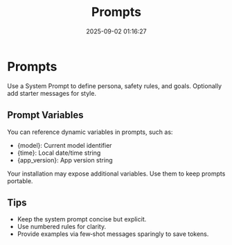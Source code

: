 ﻿---
title: Prompts
date: 2025-09-02 01:16:27
---

# Prompts

Use a System Prompt to define persona, safety rules, and goals. Optionally add starter messages for style.

## Prompt Variables
You can reference dynamic variables in prompts, such as:
- {model}: Current model identifier
- {time}: Local date/time string
- {app_version}: App version string

Your installation may expose additional variables. Use them to keep prompts portable.

## Tips
- Keep the system prompt concise but explicit.
- Use numbered rules for clarity.
- Provide examples via few‑shot messages sparingly to save tokens.

